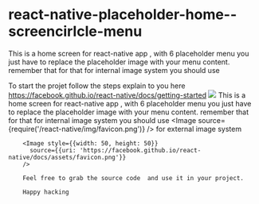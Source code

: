 # react-native-placeholder-home--screencirlcle-menu
This is a home screen for react-native app , with 6 placeholder menu you just have to replace the placeholder image with your menu content. remember that for that for internal image system you should use

 To start the projet follow the steps explain to you here https://facebook.github.io/react-native/docs/getting-started
 <image src="https://github.com/MariusMonkam/react-native-placeholder-home--screencirlcle-menu/blob/master/66279532_592736797921082_8065045002373300224_n.jpg" />
This is a home screen for react-native app , with 6 placeholder menu you just have to replace the placeholder image with your menu content.
remember that for that for internal image system you should use
<Image source={require('/react-native/img/favicon.png')}
        /> for external image system 
        
        <Image style={{width: 50, height: 50}}
          source={{uri: 'https://facebook.github.io/react-native/docs/assets/favicon.png'}}
        />
        
        Feel free to grab the source code  and use it in your project.
        
        Happy hacking

